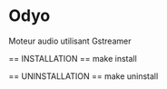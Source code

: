 # Odyo
Moteur audio utilisant Gstreamer

== INSTALLATION ==
make install

== UNINSTALLATION ==
make uninstall
